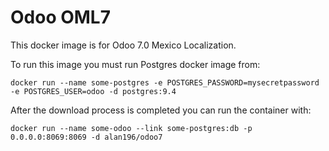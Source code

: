 Odoo OML7
===========

This docker image is for Odoo 7.0 Mexico Localization.

To run this image you must run Postgres docker image from:

    docker run --name some-postgres -e POSTGRES_PASSWORD=mysecretpassword -e POSTGRES_USER=odoo -d postgres:9.4

After the download process is completed you can run the container with:

    docker run --name some-odoo --link some-postgres:db -p 0.0.0.0:8069:8069 -d alan196/odoo7
